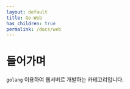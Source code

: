 ```yaml
---
layout: default
title: Go-Web
has_children: true
permalink: /docs/web
---
```


# 들어가며
`golang` 이용하여 웹서버르 개발하는 카테고리입니다.

